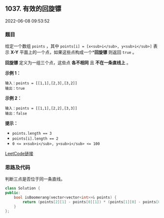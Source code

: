 ## 1037. 有效的回旋镖

2022-06-08 09:53:52  

### 题目

给定一个数组<meta charset="UTF-8" /> ``points`` ，其中<meta charset="UTF-8" /> ``points[i] = [x<sub>i</sub>, y<sub>i</sub>]`` 表示 **X-Y** 平面上的一个点，如果这些点构成一个***回旋镖** 则返回 ``true`` 。

**回旋镖** 定义为一组三个点，这些点 **各不相同** 且 **不在一条直线上** 。



**示例 1：**

```
输入：points = [[1,1],[2,3],[3,2]]
输出：true
```

**示例 2：**

```
输入：points = [[1,1],[2,2],[3,3]]
输出：false
```



**提示：**


- ``points.length == 3``
- ``points[i].length == 2``
- ``0 <= x<sub>i</sub>, y<sub>i</sub> <= 100``



[LeetCode链接](https://leetcode-cn.com/problems/valid-boomerang/)

### 思路及代码

判断三点是否位于同一条直线。

```cpp
class Solution {
public:
    bool isBoomerang(vector<vector<int>>& points) {
        return (points[2][1] - points[0][1]) * (points[1][0] - points[0][0]) != (points[1][1] - points[0][1]) * (points[2][0] - points[0][0]);
    }
};
```